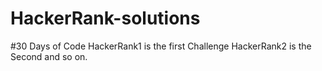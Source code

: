 # HackerRank-solutions
#30 Days of Code
HackerRank1 is the first Challenge 
HackerRank2 is the Second and so on.
